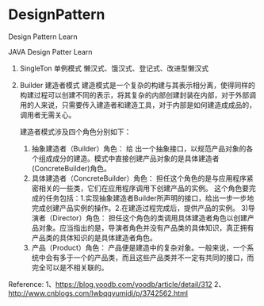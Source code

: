 # DesignPattern
Design Pattern Learn

JAVA Design Patter Learn
1. SingleTon 单例模式
    懒汉式、饿汉式、登记式、改进型懒汉式

2. Builder 建造者模式
    建造模式是一个复杂的构建与其表示相分离，使得同样的构建过程可以创建不同的表示，将其复杂的内部创建封装在内部，对于外部调用的人来说，只需要传入建造者和建造工具，对于内部是如何建造成成品的，调用者无需关心。

    建造者模式涉及四个角色分别如下：
    1) 抽象建造者（Builder）角色：
        给 出一个抽象接口，以规范产品对象的各个组成成分的建造。模式中直接创建产品对象的是具体建造者 (ConcreteBuilder)角色。
    2) 具体建造者（ConcreteBuilder）角色：
        担任这个角色的是与应用程序紧密相关的一些类，它们在应用程序调用下创建产品的实例。
        这个角色要完成的任务包括：1.实现抽象建造者Builder所声明的接口，给出一步一步地完成创建产品实例的操作。2.在建造过程完成后，提供产品的实例。
    3)导演者（Director）角色：
        担任这个角色的类调用具体建造者角色以创建产品对象。应当指出的是，导演者角色并没有产品类的具体知识，真正拥有产品类的具体知识的是具体建造者角色。
    4) 产品（Product）角色：
        产品便是建造中的复杂对象。一般来说，一个系统中会有多于一个的产品类，而且这些产品类并不一定有共同的接口，而完全可以是不相关联的。

Reference:
    1、https://blog.yoodb.com/yoodb/article/detail/312
    2、http://www.cnblogs.com/lwbqqyumidi/p/3742562.html

